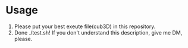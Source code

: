 # Usage  
1. Please put your best exeute file(cub3D) in this repository.  
2. Done ./test.sh! 
If you don't understand this description, give me DM, please. 
